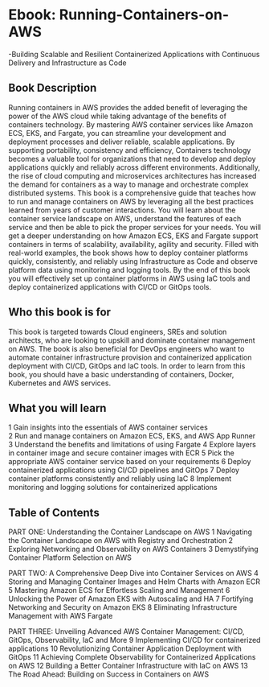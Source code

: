 # Ebook: Running-Containers-on-AWS
-Building Scalable and Resilient Containerized Applications with Continuous Delivery and Infrastructure as Code    

## Book Description
Running containers in AWS provides the added benefit of leveraging the power of the AWS cloud while taking advantage of the benefits of containers technology. By mastering AWS container services like Amazon ECS, EKS, and Fargate, you can streamline your development and deployment processes and deliver reliable, scalable applications.
By supporting portability, consistency and efficiency, Containers technology becomes a valuable tool for organizations that need to develop and deploy applications quickly and reliably across different environments. Additionally, the rise of cloud computing and microservices architectures has increased the demand for containers as a way to manage and orchestrate complex distributed systems.
This book is a comprehensive guide that teaches how to run and manage containers on AWS by leveraging all the best practices learned from years of customer interactions. You will learn about the container service landscape on AWS, understand the features of each service and then be able to pick the proper services for your needs. You will get a deeper understanding on how Amazon ECS, EKS and Fargate support containers in terms of scalability, availability, agility and security. Filled with real-world examples, the book shows how to deploy container platforms quickly, consistently, and reliably using Infrastructure as Code and observe platform data using monitoring and logging tools.
By the end of this book you will effectively set up container platforms in AWS using IaC tools and deploy containerized applications with CI/CD or GitOps tools.

## Who this book is for
This book is targeted towards Cloud engineers, SREs and solution architects, who are looking to upskill and dominate container management on AWS.
The book is also beneficial for DevOps engineers who want to automate container infrastructure provision and containerized application deployment with CI/CD, GitOps and IaC tools. In order to learn from this book, you should have a basic understanding of containers, Docker, Kubernetes and AWS services.

## What you will learn
1	Gain insights into the essentials of AWS container services  
2	Run and manage containers on Amazon ECS, EKS, and AWS App Runner
3	Understand the benefits and limitations of using Fargate
4	Explore layers in container image and secure container images with ECR
5	Pick the appropriate AWS container service based on your requirements 
6	Deploy containerized applications using CI/CD pipelines and GitOps
7	Deploy container platforms consistently and reliably using IaC
8	Implement monitoring and logging solutions for containerized applications

## Table of Contents
PART ONE: Understanding the Container Landscape on AWS
1	Navigating the Container Landscape on AWS with Registry and Orchestration
2	Exploring Networking and Observability on AWS Containers
3	Demystifying Container Platform Selection on AWS

PART TWO: A Comprehensive Deep Dive into Container Services on AWS
4	Storing and Managing Container Images and Helm Charts with Amazon ECR
5	Mastering Amazon ECS for Effortless Scaling and Management
6	Unlocking the Power of Amazon EKS with Autoscaling and HA
7	Fortifying Networking and Security on Amazon EKS
8	Eliminating Infrastructure Management with AWS Fargate

PART THREE: Unveiling Advanced AWS Container Management: CI/CD, GitOps, Observability, IaC and More
9	Implementing CI/CD for containerized applications
10	Revolutionizing Container Application Deployment with GitOps
11	Achieving Complete Observability for Containerized Applications on AWS
12	Building a Better Container Infrastructure with IaC on AWS
13	The Road Ahead: Building on Success in Containers on AWS







